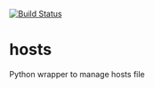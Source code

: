 [![Build Status](https://travis-ci.org/manojklm/hosts.svg?branch=master)](https://travis-ci.org/manojklm/hosts)

hosts
=====

Python wrapper to manage hosts file
